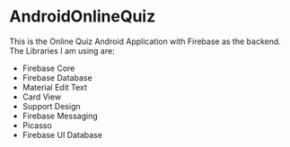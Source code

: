 # AndroidOnlineQuiz
This is the Online Quiz Android Application with Firebase as the backend.
The Libraries I am using are:
  - Firebase Core
  - Firebase Database
  - Material Edit Text
  - Card View
  - Support Design
  - Firebase Messaging
  - Picasso
  - Firebase UI Database
